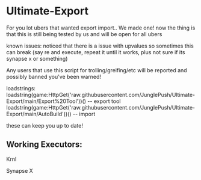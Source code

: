 # Ultimate-Export

For you lot ubers that wanted export import.. We made one! now the thing is that this is still being tested by us and will be open for all ubers

known issues:
noticed that there is a issue with upvalues so sometimes this can break (say re and execute, repeat it until it works, plus not sure if its synapse x or something)

Any users that use this script for trolling/greifing/etc will be reported and possibly banned you've been warned!

loadstrings:
loadstring(game:HttpGet('raw.githubusercontent.com/JunglePush/Ultimate-Export/main/Export%20Tool'))() -- export tool
loadstring(game:HttpGet('raw.githubusercontent.com/JunglePush/Ultimate-Export/main/AutoBuild'))() -- import

these can keep you up to date!

Working Executors:
-------------------------------------------------------------------------------------------------------------------------------------------------------------------------

Krnl

Synapse X
